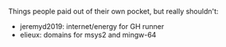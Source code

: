 Things people paid out of their own pocket, but really shouldn't:

* jeremyd2019: internet/energy for GH runner
* elieux: domains for msys2 and mingw-64
